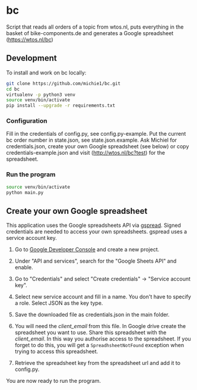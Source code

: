 # bc

Script that reads all orders of a topic from wtos.nl, puts everything in the basket of bike-components.de and generates a Google spreadsheet (https://wtos.nl/bc)

## Development

To install and work on bc locally:

```bash
git clone https://github.com/michie1/bc.git
cd bc
virtualenv -p python3 venv
source venv/bin/activate
pip install --upgrade -r requirements.txt
```

### Configuration

Fill in the credentials of config.py, see config.py-example.
Put the current bc order number in state.json, see state.json.example.
Ask Michiel for credentials.json, create your own Google spreadsheet (see below) or copy credentials-example.json and visit (http://wtos.nl/bc?test) for the spreadsheet.

### Run the program

```bash
source venv/bin/activate
python main.py
```

## Create your own Google spreadsheet

This application uses the Google spreadsheets API via [gspread](https://github.com/burnash/gspread/).
Signed credentials are needed to access your own spreadsheets.
gspread uses a service account key.

1. Go to [Google Developer Console](https://console.developers.google.com) and create a new project.

2. Under "API and services", search for the "Google Sheets API" and enable.

3. Go to "Credentials" and select "Create credentials" -> "Service account key".

4. Select new service account and fill in a name. You don't have to specify a role. Select JSON as the key type.

5. Save the downloaded file as credentials.json in the main folder.

6. You will need the _client_email_ from this file. In Google drive create the spreadsheet you want to use. Share this spreadsheet with the _client_email_. In this way you authorise access to the spreadsheet. If you forget to do this, you will get a  ``SpreadhsheetNotFound`` exception when trying to access this spreadsheet.

7. Retrieve the spreadsheet key from the spreadsheet url and add it to config.py.

You are now ready to run the program.

